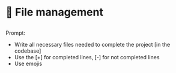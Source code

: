 # 📁 File management
##
Prompt:
- Write all necessary files needed to complete the project [in the codebase]
- Use the [+] for completed lines, [-] for not completed lines
- Use emojis
